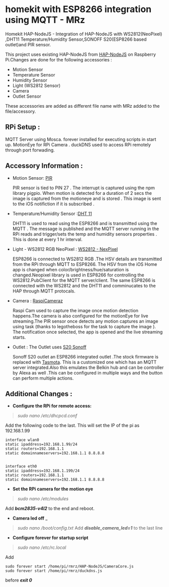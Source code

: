 # homekit with ESP8266 integration using MQTT - MRz

Homekit HAP-NodeJS - Integration of HAP-NodeJS with WS2812(NeoPixel) ,DHT11 Temperature/Humidity Sensor,SONOFF S20(ESP8266 based outlet)and PIR sensor.

This project uses existing HAP-NodeJS from [HAP-NodeJS](https://github.com/KhaosT/HAP-NodeJS) on Raspberry Pi.Changes are done for the following accessories :

- Motion Sensor
- Temperature Sensor
- Humidity Sensor
- Light (WS2812 Sensor)
- Camera
- Outlet Sensor


These accessories are added as different file name with MRz added to the file/accessory.

**RPi Setup :**
------------
MQTT Server using Mosca.
forever installed for executing scripts in start up.
MotionEye for RPi Camera .
duckDNS used to access RPi remotely through port forwading.


**Accessory Information :**
---------------------
- Motion Sensor:  [PIR ](https://www.aliexpress.com/item/Free-Shipping-HC-SR501-Adjust-Infrared-IR-Pyroelectric-Infrared-PIR-module-Motion-Sensor-Detector-Module-We/1564561530.html?spm=2114.01010208.3.1.fw8lUJ&ws_ab_test=searchweb0_0,searchweb201602_6_10065_10068_433_434_10136_10137_10138_10060_10062_10141_10056_126_10055_10054_10059_201_10531_10099_10530_10103_10102_10096_10052_10144_10053_10050_10107_10142_10051_10106_10143_10526_10529_10084_10083_10080_10082_10081_10110_10111_10112_10113_10114_10078_10079_10073_10070_10122_10123_10124,searchweb201603_7,afswitch_1,ppcSwitch_5,single_sort_0_default&btsid=22f1d41e-f8c1-4ebc-905d-674cf9cd61df&algo_expid=5bdb3aea-6f98-4a18-b021-21d7399bc9fc-0&algo_pvid=5bdb3aea-6f98-4a18-b021-21d7399bc9fc "PIR")

	PIR sensor is tied to PIN 27 . The interrupt is captured using the npm library pigpio. When motion is detected for a duration of 2 secs the image is captured from the motioneye and is stored . This image is sent to the iOS notifiction if it is subscribed .

- Temperature/Humidity Sensor :[DHT 11](https://www.aliexpress.com/item/New-DHT11-Temperature-and-Relative-Humidity-Sensor-Module-for-arduino/1873305905.html?spm=2114.01010208.3.1.UYYlF0&ws_ab_test=searchweb0_0,searchweb201602_6_10065_10068_433_434_10136_10137_10138_10060_10062_10141_10056_126_10055_10054_10059_201_10531_10099_10530_10103_10102_10096_10052_10144_10053_10050_10107_10142_10051_10106_10143_10526_10529_10084_10083_10080_10082_10081_10110_10111_10112_10113_10114_10078_10079_10073_10070_10122_10123_10124,searchweb201603_7,afswitch_1,ppcSwitch_5,single_sort_0_default&btsid=81de70fd-4b96-438e-a3f3-905a1678a619&algo_expid=4c343c5c-f9ec-410c-b281-fcc752c34535-0&algo_pvid=4c343c5c-f9ec-410c-b281-fcc752c34535)

	DHT11 is used to read using the ESP8266 and is transmitted using the MQTT . The message is published and the MQTT server running in the RPi reads and trigger/sets the temp and humidity sensors properties . This is done at every 1 hr interval.

- Light - WS2812 RGB NeoPixel :
[WS2812 - NexPixel](https://www.aliexpress.com/item/1pcs-RGB-LED-Ring-24Bit-WS2812-5050-RGB-LED-Integrated-Drivers/32787336145.html?spm=2114.01010208.3.63.upTssX&ws_ab_test=searchweb0_0,searchweb201602_6_10065_10068_433_434_10136_10137_10138_10060_10062_10141_10056_126_10055_10054_10059_201_10531_10099_10530_10103_10102_10096_10052_10144_10053_10050_10107_10142_10051_10106_10143_10526_10529_10084_10083_10080_10082_10081_10110_10111_10112_10113_10114_10078_10079_10073_10070_10122_10123_10124,searchweb201603_7,afswitch_1,ppcSwitch_5,single_sort_0_default&btsid=f754c8b2-0913-4684-847c-9fd93dafff57&algo_expid=db077eb5-dd01-4f75-8dd9-69b0b711c656-7&algo_pvid=db077eb5-dd01-4f75-8dd9-69b0b711c656)

	ESP8266 is connected to WS2812 RGB .The HSV details are transmitted from the RPi through MQTT to ESP8266. The HSV from the iOS Home app is changed when color/brightness/hue/saturation is changed.Neopixel library is used in ESP8266 for controlling the WS2812.PubClient for the MQTT server/client. The same ESP8266 is connected with the WS2812 and the DHT11 and comminucates to the HAP through MQTT protocals.

- Camera :
[RaspiCameraz](https://www.aliexpress.com/item/Free-Shipping-Raspberry-Pi-CSI-Camera-Module-5MP-Webcam-Video-1080p-720p/32414048534.html?spm=2114.40010208.4.9.j5VPEm)

	Raspi Cam used to capture the image once motion detection happens.The camera is also configured for the motionEye for live streaming.The PIR sensor once detects any motion captures an image using task (thanks to legotheboss for the task to capture the image ). The notification once selected, the app is opened and the live streaming starts.

- Outlet :
The Outlet uses [S20 Sonoff](http://sonoff.itead.cc/en/products/residential/s20-socket)

  Sonoff S20 outlet an ESP8266 integrated outlet .The stock firmware is replaced with [Tasmota](https://github.com/arendst/Sonoff-Tasmota). This is a customized one which has an MQTT server integrated.Also this emulates the Belkin hub and can be controller by Alexa as well .This can be configured in multiple ways and the button can perform multiple actions.


**Additional Changes :**
----------------
* **Configure the RPi for remote access:**

>_sudo nano /etc/dhcpcd.conf_

Add the following code to the last. This will set the IP of the pi as 192.168.1.99

```
interface wlan0
static ipaddress=192.168.1.99/24
static routers=192.168.1.1
static domainnameservers=192.168.1.1 8.8.8.8


interface eth0
static ipaddress=192.168.1.199/24
static routers=192.168.1.1
static domainnameservers=192.168.1.1 8.8.8.8
```

* **Set the RPi camera for the motion eye**
>_sudo nano /etc/modules_

Add **_bcm2835-v4l2_** to the end and reboot. 

* **Camera led off** _
 >_sudo nano /boot/config.txt_
 Add **_disable_camera_led=1_** to the last line 

* **Configure forever for startup script**

>_sudo nano /etc/rc.local_ 

Add 
```
sudo forever start /home/pi/rmrz/HAP-NodeJS/CameraCore.js 
sudo forever start /home/pi/rmrz/duckdns.js
```
before **_exit 0_**
